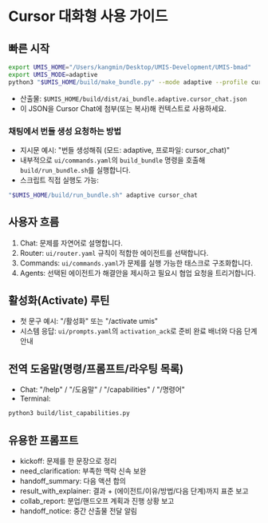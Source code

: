 # Cursor 대화형 사용 가이드

## 빠른 시작
```bash
export UMIS_HOME="/Users/kangmin/Desktop/UMIS-Development/UMIS-bmad"
export UMIS_MODE=adaptive
python3 "$UMIS_HOME/build/make_bundle.py" --mode adaptive --profile cursor_chat
```
- 산출물: `$UMIS_HOME/build/dist/ai_bundle.adaptive.cursor_chat.json`
- 이 JSON을 Cursor Chat에 첨부(또는 복사)해 컨텍스트로 사용하세요.

### 채팅에서 번들 생성 요청하는 방법
- 지시문 예시: "번들 생성해줘 (모드: adaptive, 프로파일: cursor_chat)"
- 내부적으로 `ui/commands.yaml`의 `build_bundle` 명령을 호출해 `build/run_bundle.sh`를 실행합니다.
- 스크립트 직접 실행도 가능:
```bash
"$UMIS_HOME/build/run_bundle.sh" adaptive cursor_chat
```

## 사용자 흐름
1) Chat: 문제를 자연어로 설명합니다.
2) Router: `ui/router.yaml` 규칙이 적합한 에이전트를 선택합니다.
3) Commands: `ui/commands.yaml`가 문제를 실행 가능한 태스크로 구조화합니다.
4) Agents: 선택된 에이전트가 해결안을 제시하고 필요시 협업 요청을 트리거합니다.

## 활성화(Activate) 루틴
- 첫 문구 예시: "/활성화" 또는 "/activate umis"
- 시스템 응답: `ui/prompts.yaml`의 `activation_ack`로 준비 완료 배너와 다음 단계 안내

## 전역 도움말(명령/프롬프트/라우팅 목록)
- Chat: "/help" / "/도움말" / "/capabilities" / "/명령어"
- Terminal:
```bash
python3 build/list_capabilities.py
```

## 유용한 프롬프트
- kickoff: 문제를 한 문장으로 정리
- need_clarification: 부족한 맥락 신속 보완
- handoff_summary: 다음 액션 합의
- result_with_explainer: 결과 + (에이전트/이유/방법/다음 단계)까지 표준 보고
- collab_report: 분업/핸드오프 계획과 진행 상황 보고
- handoff_notice: 중간 산출물 전달 알림
